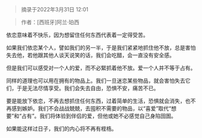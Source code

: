 > 摘录于2022年3月31日 12:01

> 作者：[西班牙]阿兰·珀西

依恋意味着不快乐，因为想留住任何东西代表着一定得受苦。

如果我们依恋某个人，譬如我们的另一半，于是我们紧紧地抓住他不放，总是害怕失去他，若他跟其他人谈天说笑的话，我们会吃醋，会一直没有安全感。

但是我们可以感受对一个人的爱，而不必緊抓着他不放。爱一个人并不等于占有。

同样的道理也可以用在拥有的物品上。我们一旦迷恋某些物品，就会害怕失去它们，于是无法尽情享受。我们会失去自由，恐惧不安，痛苦不已。

要是能放下依恋，不再去想抓住任何东西，过着简单的生活，恐惧就会消失，也不再感到嫉妒。我们不会战战兢兢，去囤积不需要的物品，以“喜爱”取代“想要”和“占有”。我们将体验到伴侣的爱，但他或她不必感觉自己身陷囹圄。

如果能这样过日子，我们的内心将不再有桎梏。